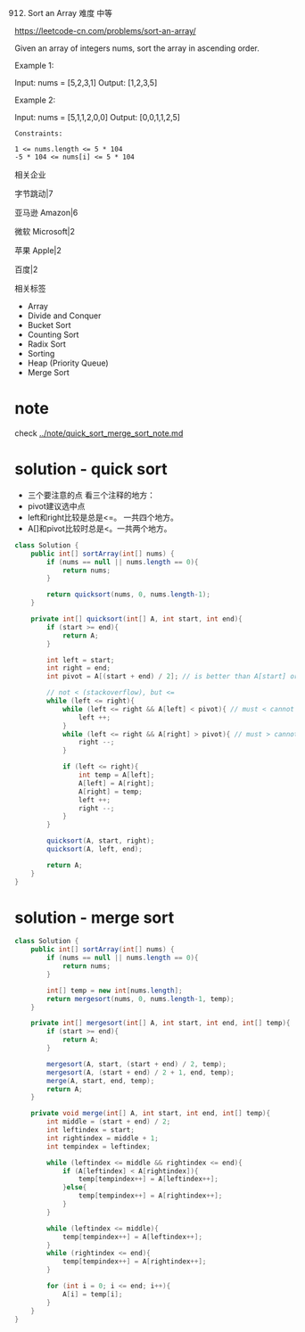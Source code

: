 
912. Sort an Array
难度
中等

https://leetcode-cn.com/problems/sort-an-array/

Given an array of integers nums, sort the array in ascending order.

 

Example 1:

Input: nums = [5,2,3,1]
Output: [1,2,3,5]

Example 2:

Input: nums = [5,1,1,2,0,0]
Output: [0,0,1,1,2,5]
 
```
Constraints:

1 <= nums.length <= 5 * 104
-5 * 104 <= nums[i] <= 5 * 104
```


相关企业

字节跳动|7

亚马逊 Amazon|6

微软 Microsoft|2

苹果 Apple|2

百度|2


相关标签
- Array
- Divide and Conquer
- Bucket Sort
- Counting Sort
- Radix Sort
- Sorting
- Heap (Priority Queue)
- Merge Sort


# note
check [../note/quick_sort_merge_sort_note.md](../note/quick_sort_merge_sort_note.md)

# solution - quick sort

- 三个要注意的点 看三个注释的地方：
- pivot建议选中点
- left和right比较是总是<=。 一共四个地方。
- A[]和pivot比较时总是<。一共两个地方。

```java
class Solution {
    public int[] sortArray(int[] nums) {
        if (nums == null || nums.length == 0){
            return nums;
        }

        return quicksort(nums, 0, nums.length-1);
    }

    private int[] quicksort(int[] A, int start, int end){
        if (start >= end){
            return A;
        }

        int left = start;
        int right = end;
        int pivot = A[(start + end) / 2]; // is better than A[start] or A[end]; is worse than random() but expensive

        // not < (stackoverflow), but <=
        while (left <= right){
            while (left <= right && A[left] < pivot){ // must < cannot <=. bc those are for swap, == don't need swap.
                left ++;
            }
            while (left <= right && A[right] > pivot){ // must > cannot >=
                right --;
            }

            if (left <= right){
                int temp = A[left];
                A[left] = A[right];
                A[right] = temp;
                left ++;
                right --;
            }
        }

        quicksort(A, start, right);
        quicksort(A, left, end);

        return A;
    }
}
```

# solution - merge sort
```java
class Solution {
    public int[] sortArray(int[] nums) {
        if (nums == null || nums.length == 0){
            return nums;
        }

        int[] temp = new int[nums.length];
        return mergesort(nums, 0, nums.length-1, temp); 
    }

    private int[] mergesort(int[] A, int start, int end, int[] temp){
        if (start >= end){
            return A;
        }

        mergesort(A, start, (start + end) / 2, temp);
        mergesort(A, (start + end) / 2 + 1, end, temp);
        merge(A, start, end, temp);
        return A;
    } 

    private void merge(int[] A, int start, int end, int[] temp){
        int middle = (start + end) / 2;
        int leftindex = start;
        int rightindex = middle + 1;
        int tempindex = leftindex;

        while (leftindex <= middle && rightindex <= end){
            if (A[leftindex] < A[rightindex]){
                temp[tempindex++] = A[leftindex++];
            }else{
                temp[tempindex++] = A[rightindex++];
            }
        }

        while (leftindex <= middle){
            temp[tempindex++] = A[leftindex++];
        }
        while (rightindex <= end){
            temp[tempindex++] = A[rightindex++];
        }

        for (int i = 0; i <= end; i++){
            A[i] = temp[i];
        }
    }
}
```